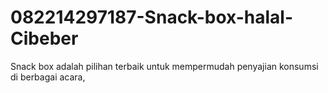 # 082214297187-Snack-box-halal-Cibeber
Snack box adalah pilihan terbaik untuk mempermudah penyajian konsumsi di berbagai acara, 
